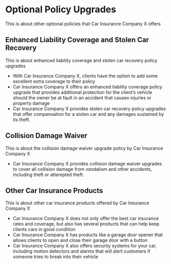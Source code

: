 # Optional Policy Upgrades

This is about other optional policies that Car Insurance Company X offers

## Enhanced Liability Coverage and Stolen Car Recovery

This is about enhanced liability coverage and stolen car recovery policy upgrades

- With Car Insurance Company X, clients have the option to add some excellent extra coverage to their policy
- Car Insurance Company X offers an enhanced liability coverage policy upgrade that provides additional protection for the client’s vehicle should the owner be at fault in an accident that causes injuries or property damage
- Car Insurance Company X provides stolen car recovery policy upgrades that offer compensation for a stolen car and any damages sustained by its theft.

## Collision Damage Waiver

This is about the collision damage waiver upgrade policy by Car Insurance Company X

- Car Insurance Company X provides collision damage waiver upgrades to cover all collision damage from vandalism and other accidents, including theft or attempted theft.

## Other Car Insurance Products

This is about other car insurance products offered by Car Insurance Company X

- Car Insurance Company X does not only offer the best car insurance rates and coverage, but also has several products that can help keep clients cars in good condition
- Car Insurance Company X has products like a garage door opener that allows clients to open and close their garage door with a button
- Car Insurance Company X also offers security systems for your car, including motion detectors and alarms that will alert customers if someone tries to break into their vehicle